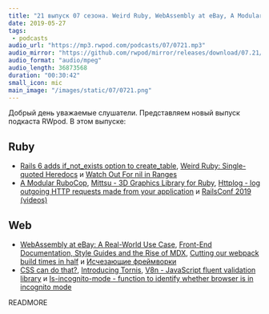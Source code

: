 ```yaml
---
title: "21 выпуск 07 сезона. Weird Ruby, WebAssembly at eBay, A Modular RuboCop, Mittsu, Tornis, V8n, Is-incognito-mode и прочее"
date: 2019-05-27
tags:
 - podcasts
audio_url: "https://mp3.rwpod.com/podcasts/07/0721.mp3"
audio_mirror: "https://github.com/rwpod/mirror/releases/download/07.21/0721.mp3"
audio_format: "audio/mpeg"
audio_length: 36873568
duration: "00:30:42"
small_icon: mic
main_image: "/images/static/07/0721.png"
---
```


Добрый день уважаемые слушатели. Представляем новый выпуск подкаста RWpod. В этом выпуске:

## Ruby

 - [Rails 6 adds if_not_exists option to create_table](https://blog.bigbinary.com/2019/05/22/rails-6-adds-if_not_exists-option-to-create_table.html), [Weird Ruby: Single-quoted Heredocs](https://metaredux.com/posts/2019/05/22/weird-ruby-single-quoted-heredocs.html) и [Watch Out For nil in Ranges](https://andycroll.com/ruby/watch-out-for-nils-in-ranges/)
 - [A Modular RuboCop](https://metaredux.com/posts/2019/05/22/a-modular-rubocop.html), [Mittsu - 3D Graphics Library for Ruby](https://github.com/jellymann/mittsu), [Httplog - log outgoing HTTP requests made from your application](https://github.com/trusche/httplog) и [RailsConf 2019 (videos)](https://www.youtube.com/playlist?list=PLE7tQUdRKcyaOq3HlRm9h_Q_WhWKqm5xc)

## Web

 - [WebAssembly at eBay: A Real-World Use Case](https://www.ebayinc.com/stories/blogs/tech/webassembly-at-ebay-a-real-world-use-case/), [Front-End Documentation, Style Guides and the Rise of MDX](https://css-tricks.com/front-end-documentation-style-guides-and-the-rise-of-mdx/), [Cutting our webpack build times in half](https://www.cargurus.dev/Cutting-our-webpack-build-time-in-half/) и [Исчезающие фреймворки](https://habr.com/ru/company/oleg-bunin/blog/450822/)
 - [CSS can do that?](https://dev.to/ananyaneogi/css-can-do-that-18g7), [Introducing Tornis](https://tornis.robbowen.digital/), [V8n - JavaScript fluent validation library](https://github.com/imbrn/v8n) и [Is-incognito-mode - function to identify whether browser is in incognito mode](https://github.com/yankouskia/is-incognito-mode)

READMORE
